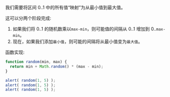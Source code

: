 我们需要将区间 0..1 中的所有值“映射”为从最小值到最大值。

这可以分两个阶段完成:

1. 如果我们将 0..1 的随机数乘以`max-min`，则可能值的间隔从 0..1 增加到 0..`max-min`。
2. 现在，如果我们添加`最小值`，则可能的间隔将从最小值变为`最大值`。

函数实现:

```js run
function random(min, max) {
  return min + Math.random() * (max - min);
}

alert( random(1, 5) ); 
alert( random(1, 5) ); 
alert( random(1, 5) ); 
```

